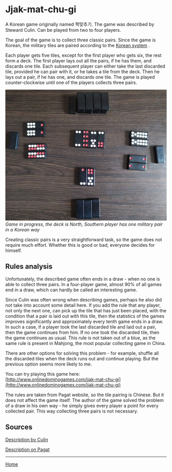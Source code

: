 # Jjak-mat-chu-gi

A Korean game originally named 짝맞추기. The game was described by Steward Culin. Can be played from two to four players. 

The goal of the game is to collect three classic pairs. Since the game is Korean, the military tiles are paired according to the [Korean system](/gupai/tiles-and-pairs-hierarchy.html) . 

Each player gets five tiles, except for the first player who gets six, the rest form a deck. The first player lays out all the pairs, if he has them, and discards one tile. Each subsequent player can either take the last discarded tile, provided he can pair with it, or he takes a tile from the deck. Then he lays out a pair, if he has one, and discards one tile. The game is played counter-clockwise until one of the players collects three pairs. 

![](/docs/assets/images/gupai/jjak-mat-chu-gi.jpg)  
_Game in progress, the deck is North, Southern player has one military pair in a Korean way_

Creating classic pairs is a very straightforward task, so the game does not require much effort. Whether this is good or bad, everyone decides for himself. 

## Rules analysis 

Unfortunately, the described game often ends in a draw - when no one is able to collect three pairs. In a four-player game, almost 90% of all games end in a draw, which can hardly be called an interesting game. 

Since Culin was often wrong when describing games, perhaps he also did not take into account some detail here. If you add the rule that any player, not only the next one, can pick up the tile that has just been placed, with the condition that a pair is laid out with this tile, then the statistics of the games improves significantly and approximately every tenth game ends in a draw. In such a case, if a player took the last discarded tile and laid out a pair, then the game continues from him. If no one took the discarded tile, then the game continues as usual. This rule is not taken out of a blue, as the same rule is present in Mahjong, the most popular collecting game in China. 

There are other options for solving this problem - for example, shuffle all the discarded tiles when the deck runs out and continue playing. But the previous option seems more likely to me. 

You can try playing this game here: [http://www.onlinedominogames.com/jjak-mat-chu-gi](http://www.onlinedominogames.com/jjak-mat-chu-gi) 

The rules are taken from Pagat website, so the tile pairing is Chinese. But it does not affect the game itself. The author of the game solved the problem of a draw in his own way - he simply gives every player a point for every collected pair. This way collecting three pairs is not necessary. 

## Sources 

[Description by Culin](https://healthy.uwaterloo.ca/museum/Archives/Culin/Dice1893/tjakmatchiki.html) 

[Description on Pagat](https://www.pagat.com/domino/draw/jjak-mat-chu-gi.html) 

---  

[Home](/gupai/index.html)
